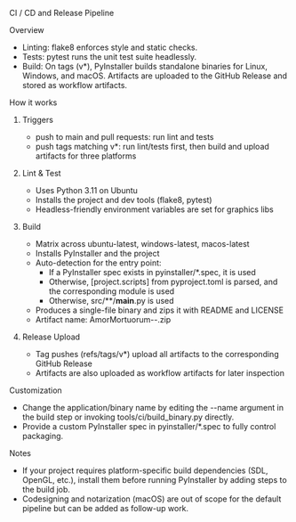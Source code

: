 CI / CD and Release Pipeline

Overview
- Linting: flake8 enforces style and static checks.
- Tests: pytest runs the unit test suite headlessly.
- Build: On tags (v*), PyInstaller builds standalone binaries for Linux, Windows, and macOS. Artifacts are uploaded to the GitHub Release and stored as workflow artifacts.

How it works
1. Triggers
   - push to main and pull requests: run lint and tests
   - push tags matching v*: run lint/tests first, then build and upload artifacts for three platforms

2. Lint & Test
   - Uses Python 3.11 on Ubuntu
   - Installs the project and dev tools (flake8, pytest)
   - Headless-friendly environment variables are set for graphics libs

3. Build
   - Matrix across ubuntu-latest, windows-latest, macos-latest
   - Installs PyInstaller and the project
   - Auto-detection for the entry point:
     - If a PyInstaller spec exists in pyinstaller/*.spec, it is used
     - Otherwise, [project.scripts] from pyproject.toml is parsed, and the corresponding module is used
     - Otherwise, src/**/__main__.py is used
   - Produces a single-file binary and zips it with README and LICENSE
   - Artifact name: AmorMortuorum-<version>-<platform>.zip

4. Release Upload
   - Tag pushes (refs/tags/v*) upload all artifacts to the corresponding GitHub Release
   - Artifacts are also uploaded as workflow artifacts for later inspection

Customization
- Change the application/binary name by editing the --name argument in the build step or invoking tools/ci/build_binary.py directly.
- Provide a custom PyInstaller spec in pyinstaller/*.spec to fully control packaging.

Notes
- If your project requires platform-specific build dependencies (SDL, OpenGL, etc.), install them before running PyInstaller by adding steps to the build job.
- Codesigning and notarization (macOS) are out of scope for the default pipeline but can be added as follow-up work.
